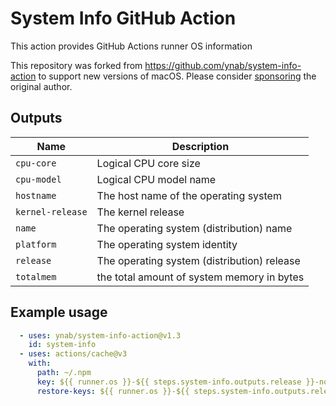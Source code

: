 # System Info GitHub Action

This action provides GitHub Actions runner OS information

This repository was forked from https://github.com/ynab/system-info-action to support new versions of macOS. Please consider [sponsoring](https://github.com/sponsors/kenchan0130) the original author.

## Outputs

Name|Description
---|---
`cpu-core`|Logical CPU core size
`cpu-model`|Logical CPU model name
`hostname`|The host name of the operating system
`kernel-release`|The kernel release
`name`|The operating system (distribution) name
`platform`|The operating system identity
`release`|The operating system (distribution) release
`totalmem`|the total amount of system memory in bytes


## Example usage

```yaml
  - uses: ynab/system-info-action@v1.3
    id: system-info
  - uses: actions/cache@v3
    with:
      path: ~/.npm
      key: ${{ runner.os }}-${{ steps.system-info.outputs.release }}-node-${{ hashFiles('**/package-lock.json') }}
      restore-keys: ${{ runner.os }}-${{ steps.system-info.outputs.release }}-node
```
